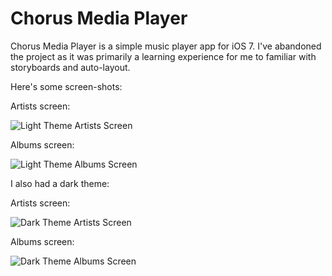 # Chorus Media Player

Chorus Media Player is a simple music player app for iOS 7. I've abandoned the project as it was primarily a learning experience for me to familiar with storyboards and auto-layout.

Here's some screen-shots:

Artists screen:

![Light Theme Artists Screen](http://i.imgur.com/smFspJ8.png)

Albums screen:

![Light Theme Albums Screen](http://i.imgur.com/WcMiWgS.png)

I also had a dark theme:

Artists screen:

![Dark Theme Artists Screen](http://i.imgur.com/6iFanpa.png)

Albums screen:

![Dark Theme Albums Screen](http://i.imgur.com/Y4oTMuU.png)
